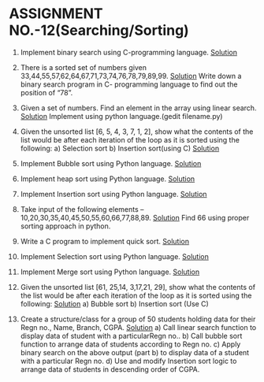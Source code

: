 # ASSIGNMENT NO.-12(Searching/Sorting)

1. Implement binary search using C-programming language. [Solution](1_Binary_Search.c)

2. There is a sorted set of numbers given 33,44,55,57,62,64,67,71,73,74,76,78,79,89,99. [Solution](2_Impl_Bin_Search.c)
   Write down a binary search program in C- programming language to find out the position of “78”.

3. Given a set of numbers. Find an element in the array using linear search. [Solution](3_Linear_search.py)
   Implement using python language.(gedit filename.py)

4. Given the unsorted list [6, 5, 4, 3, 7, 1, 2], show what the contents of the list would be after each iteration of the loop as it is sorted using the following: a) Selection sort b) Insertion sort(using C) [Solution](4_Selection_sort.c)

5. Implement Bubble sort using Python language. [Solution](5_Bubble_sort.py)

6. Implement heap sort using Python language. [Solution](6_Heap_sort.py)

7. Implement Insertion sort using Python language. [Solution](7_Insertion_sort.py)

8. Take input of the following elements – 10,20,30,35,40,45,50,55,60,66,77,88,89. [Solution](8_Interpolation_Search.py)
   Find 66 using proper sorting approach in python.

9. Write a C program to implement quick sort. [Solution](9_Quick_Sort.c)

10. Implement Selection sort using Python language. [Solution](10_Selection_sort.py)

11. Implement Merge sort using Python language. [Solution](11_Merge_sort.py)

12. Given the unsorted list [61, 25,14, 3,17,21, 29], show what the contents of the list would be after each iteration of the loop as it is sorted using the following: [Solution](12_Bubble_Insertion.c)
    a) Bubble sort
    b) Insertion sort (Use C)

13. Create a structure/class for a group of 50 students holding data for their Regn no., Name, Branch, CGPA. [Solution](13_Class.py)
    a) Call linear search function to display data of student with a particularRegn no..
    b) Call bubble sort function to arrange data of students according to Regn no.
    c) Apply binary search on the above output (part b) to display data of a student with a particular Regn no.
    d) Use and modify Insertion sort logic to arrange data of students in descending order of CGPA.
